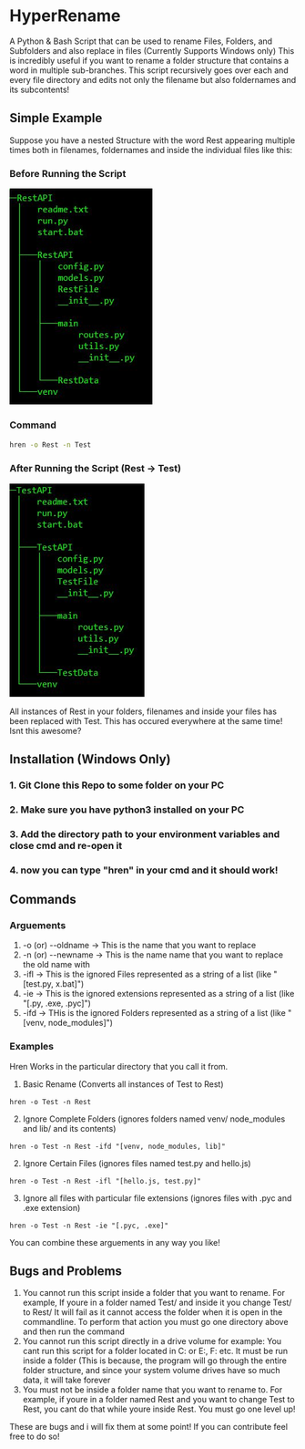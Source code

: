 # HyperRename
 A Python & Bash Script that can be used to rename Files, Folders, and Subfolders and also replace in files (Currently Supports Windows only)
 This is incredibly useful if you want to rename a folder structure that contains a word in multiple sub-branches. This script recursively goes over each and every file directory and edits not only the filename but also foldernames and its subcontents!
 
 ## Simple Example
 Suppose you have a nested Structure with the word Rest appearing multiple times both in filenames, foldernames and inside the individual files like this:
 
 ### Before Running the Script
![before](https://github.com/synapsecode/HyperRename/blob/main/GithubData/1.JPG)

### Command
```cmd
hren -o Rest -n Test
```



### After Running the Script (Rest -> Test)
![before](https://github.com/synapsecode/HyperRename/blob/main/GithubData/2.JPG)

All instances of Rest in your folders, filenames and inside your files has been replaced with Test. This has occured everywhere at the same time! Isnt this awesome?

## Installation (Windows Only)
### 1. Git Clone this Repo to some folder on your PC
### 2. Make sure you have python3 installed on your PC
### 3. Add the directory path to your environment variables and close cmd and re-open it
### 4. now you can type "hren" in your cmd and it should work!

## Commands
### Arguements
   1. -o (or) --oldname -> This is the name that you want to replace
   2. -n (or) --newname -> This is the name name that you want to replace the old name with
   3. -ifl -> This is the ignored Files represented as a string of a list (like "[test.py, x.bat]")
   4. -ie -> This is the ignored extensions represented as a string of a list (like "[.py, .exe, .pyc]")
   5. -ifd -> THis is the ignored Folders represented as a string of a list (like "[venv, node_modules]")
   
### Examples
Hren Works in the particular directory that you call it from.

1. Basic Rename (Converts all instances of Test to Rest)

```
hren -o Test -n Rest
```

2. Ignore Complete Folders (ignores folders named venv/ node_modules and lib/ and its contents)

```
hren -o Test -n Rest -ifd "[venv, node_modules, lib]"
```

2. Ignore Certain Files (ignores files named test.py and hello.js)

```
hren -o Test -n Rest -ifl "[hello.js, test.py]"
```

3. Ignore all files with particular file extensions (ignores files with .pyc and .exe extension)

```
hren -o Test -n Rest -ie "[.pyc, .exe]"
```

You can combine these arguements in any way you like!
   

## Bugs and Problems
1. You cannot run this script inside a folder that you want to rename. For example, If youre in a folder named Test/ and inside it you change Test/ to Rest/ It will fail as it cannot access the folder when it is open in the commandline. To perform that action you must go one directory above and then run the command
2. You cannot run this script directly in a drive volume for example: You cant run this script for a folder located in C: or E:, F: etc. It must be run inside a folder (This is because, the program will go through the entire folder structure, and since your system volume drives have so much data, it will take forever
3. You must not be inside a folder name that you want to rename to. For example, if youre in a folder named Rest and you want to change Test to Rest, you cant do that while youre inside Rest. You must go one level up!

These are bugs and i will fix them at some point! If you can contribute feel free to do so!
